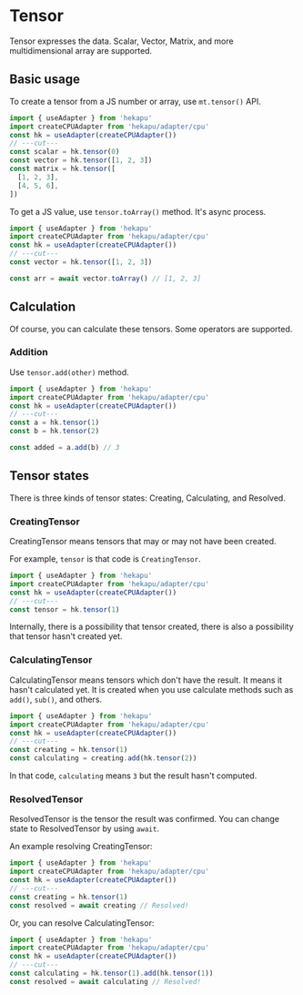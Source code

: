 # Tensor

Tensor expresses the data. Scalar, Vector, Matrix, and more multidimensional
array are supported.

## Basic usage

To create a tensor from a JS number or array, use `mt.tensor()` API.

```ts twoslash
import { useAdapter } from 'hekapu'
import createCPUAdapter from 'hekapu/adapter/cpu'
const hk = useAdapter(createCPUAdapter())
// ---cut---
const scalar = hk.tensor(0)
const vector = hk.tensor([1, 2, 3])
const matrix = hk.tensor([
  [1, 2, 3],
  [4, 5, 6],
])
```

To get a JS value, use `tensor.toArray()` method. It's async process.

```ts twoslash
import { useAdapter } from 'hekapu'
import createCPUAdapter from 'hekapu/adapter/cpu'
const hk = useAdapter(createCPUAdapter())
// ---cut---
const vector = hk.tensor([1, 2, 3])

const arr = await vector.toArray() // [1, 2, 3]
```

## Calculation

Of course, you can calculate these tensors. Some operators are supported.

### Addition

Use `tensor.add(other)` method.

```ts twoslash
import { useAdapter } from 'hekapu'
import createCPUAdapter from 'hekapu/adapter/cpu'
const hk = useAdapter(createCPUAdapter())
// ---cut---
const a = hk.tensor(1)
const b = hk.tensor(2)

const added = a.add(b) // 3
```

## Tensor states

There is three kinds of tensor states: Creating, Calculating, and Resolved.

### CreatingTensor

CreatingTensor means tensors that may or may not have been created.

For example, `tensor` is that code is `CreatingTensor`.

```ts twoslash
import { useAdapter } from 'hekapu'
import createCPUAdapter from 'hekapu/adapter/cpu'
const hk = useAdapter(createCPUAdapter())
// ---cut---
const tensor = hk.tensor(1)
```

Internally, there is a possibility that tensor created, there is also a
possibility that tensor hasn't created yet.

### CalculatingTensor

CalculatingTensor means tensors which don't have the result. It means it hasn't
calculated yet. It is created when you use calculate methods such as `add()`,
`sub()`, and others.

```ts twoslash
import { useAdapter } from 'hekapu'
import createCPUAdapter from 'hekapu/adapter/cpu'
const hk = useAdapter(createCPUAdapter())
// ---cut---
const creating = hk.tensor(1)
const calculating = creating.add(hk.tensor(2))
```

In that code, `calculating` means `3` but the result hasn't computed.

### ResolvedTensor

ResolvedTensor is the tensor the result was confirmed. You can change state to
ResolvedTensor by using `await`.

An example resolving CreatingTensor:

```ts twoslash
import { useAdapter } from 'hekapu'
import createCPUAdapter from 'hekapu/adapter/cpu'
const hk = useAdapter(createCPUAdapter())
// ---cut---
const creating = hk.tensor(1)
const resolved = await creating // Resolved!
```

Or, you can resolve CalculatingTensor:

```ts twoslash
import { useAdapter } from 'hekapu'
import createCPUAdapter from 'hekapu/adapter/cpu'
const hk = useAdapter(createCPUAdapter())
// ---cut---
const calculating = hk.tensor(1).add(hk.tensor(1))
const resolved = await calculating // Resolved!
```
